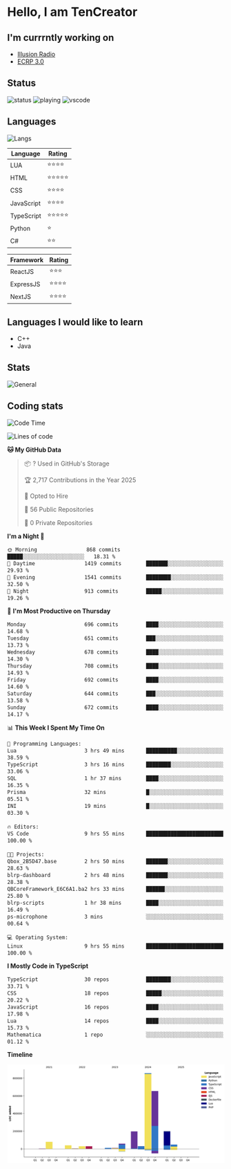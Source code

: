 # Hello, I am TenCreator

## I'm currrntly working on
- [Illusion Radio](https://illusionradio.co.uk/)
- [ECRP 3.0](http://github.com/Emerald-Coast-Roleplay/)

## Status
![status](https://api.statusbadges.me/badge/status/518334475038359555?simple=true&style=for-the-badge)
![playing](https://api.statusbadges.me/badge/playing/518334475038359555?style=for-the-badge)
![vscode](https://api.statusbadges.me/badge/vscode/518334475038359555?style=for-the-badge)

## Languages
![Langs](https://github-readme-stats.vercel.app/api/top-langs/?username=tencreator&layout=compact&theme=radical)


|Language|Rating|
|--------|------|
|LUA|⭐️⭐️⭐️⭐️|
|HTML|⭐️⭐️⭐️⭐️⭐️|
|CSS|⭐️⭐️⭐️⭐️|
|JavaScript|⭐️⭐️⭐️⭐️|
|TypeScript|⭐️⭐️⭐️⭐️⭐️|
|Python|⭐️|
|C#|⭐️⭐️ |

|Framework|Rating|
|--------|------|
|ReactJS|⭐️⭐️⭐|
|ExpressJS|⭐️⭐️⭐️⭐️|
|NextJS|⭐️⭐️⭐⭐️|

## Languages I would like to learn
- C++
- Java

## Stats
![General](https://github-readme-stats.vercel.app/api?username=tencreator&show_icons=true&theme=radical)

## Coding stats

<!--START_SECTION:waka-->
![Code Time](http://img.shields.io/badge/Code%20Time-558%20hrs%201%20min-blue)

![Lines of code](https://img.shields.io/badge/From%20Hello%20World%20I%27ve%20Written-2.2%20million%20lines%20of%20code-blue)

**🐱 My GitHub Data** 

> 📦 ? Used in GitHub's Storage 
 > 
> 🏆 2,717 Contributions in the Year 2025
 > 
> 💼 Opted to Hire
 > 
> 📜 56 Public Repositories 
 > 
> 🔑 0 Private Repositories 
 > 
**I'm a Night 🦉** 

```text
🌞 Morning                868 commits         █████░░░░░░░░░░░░░░░░░░░░   18.31 % 
🌆 Daytime                1419 commits        ███████░░░░░░░░░░░░░░░░░░   29.93 % 
🌃 Evening                1541 commits        ████████░░░░░░░░░░░░░░░░░   32.50 % 
🌙 Night                  913 commits         █████░░░░░░░░░░░░░░░░░░░░   19.26 % 
```
📅 **I'm Most Productive on Thursday** 

```text
Monday                   696 commits         ████░░░░░░░░░░░░░░░░░░░░░   14.68 % 
Tuesday                  651 commits         ███░░░░░░░░░░░░░░░░░░░░░░   13.73 % 
Wednesday                678 commits         ████░░░░░░░░░░░░░░░░░░░░░   14.30 % 
Thursday                 708 commits         ████░░░░░░░░░░░░░░░░░░░░░   14.93 % 
Friday                   692 commits         ████░░░░░░░░░░░░░░░░░░░░░   14.60 % 
Saturday                 644 commits         ███░░░░░░░░░░░░░░░░░░░░░░   13.58 % 
Sunday                   672 commits         ████░░░░░░░░░░░░░░░░░░░░░   14.17 % 
```


📊 **This Week I Spent My Time On** 

```text
💬 Programming Languages: 
Lua                      3 hrs 49 mins       ██████████░░░░░░░░░░░░░░░   38.59 % 
TypeScript               3 hrs 16 mins       ████████░░░░░░░░░░░░░░░░░   33.06 % 
SQL                      1 hr 37 mins        ████░░░░░░░░░░░░░░░░░░░░░   16.35 % 
Prisma                   32 mins             █░░░░░░░░░░░░░░░░░░░░░░░░   05.51 % 
INI                      19 mins             █░░░░░░░░░░░░░░░░░░░░░░░░   03.30 % 

🔥 Editors: 
VS Code                  9 hrs 55 mins       █████████████████████████   100.00 % 

🐱‍💻 Projects: 
Qbox_2B5D47.base         2 hrs 50 mins       ███████░░░░░░░░░░░░░░░░░░   28.63 % 
blrp-dashboard           2 hrs 48 mins       ███████░░░░░░░░░░░░░░░░░░   28.38 % 
QBCoreFramework_E6C6A1.ba2 hrs 33 mins       ██████░░░░░░░░░░░░░░░░░░░   25.80 % 
blrp-scripts             1 hr 38 mins        ████░░░░░░░░░░░░░░░░░░░░░   16.49 % 
ps-microphone            3 mins              ░░░░░░░░░░░░░░░░░░░░░░░░░   00.64 % 

💻 Operating System: 
Linux                    9 hrs 55 mins       █████████████████████████   100.00 % 
```

**I Mostly Code in TypeScript** 

```text
TypeScript               30 repos            ████████░░░░░░░░░░░░░░░░░   33.71 % 
CSS                      18 repos            █████░░░░░░░░░░░░░░░░░░░░   20.22 % 
JavaScript               16 repos            ████░░░░░░░░░░░░░░░░░░░░░   17.98 % 
Lua                      14 repos            ████░░░░░░░░░░░░░░░░░░░░░   15.73 % 
Mathematica              1 repo              ░░░░░░░░░░░░░░░░░░░░░░░░░   01.12 % 
```



**Timeline**

![Lines of Code chart](https://raw.githubusercontent.com/tencreator/tencreator/main/assets/bar_graph.png)


<!--END_SECTION:waka-->
